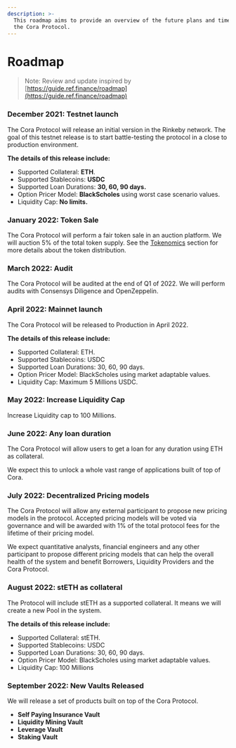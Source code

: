 ```yaml
---
description: >-
  This roadmap aims to provide an overview of the future plans and timelines of
  the Cora Protocol.
---
```


# Roadmap

> Note: Review and update inspired by [https://guide.ref.finance/roadmap](https://guide.ref.finance/roadmap)

### December 2021: Testnet launch

The Cora Protocol will release an initial version in the Rinkeby network. The goal of this testnet release is to start battle-testing the protocol in a close to production environment.

**The details of this release include:**

* Supported Collateral: **ETH**.
* Supported Stablecoins: **USDC**
* Supported Loan Durations: **30, 60, 90 days.**
* Option Pricer Model: **BlackScholes** using worst case scenario values.&#x20;
* Liquidity Cap: **No limits.**

### January 2022: Token Sale

The Cora Protocol will perform a fair token sale in an auction platform. We will auction 5% of the total token supply. See the [Tokenomics](governance/tokenomics.md) section for more details about the token distribution.

### March 2022: Audit

The Cora Protocol will be audited at the end of Q1 of 2022. We will perform audits with Consensys Diligence and OpenZeppelin.

### April 2022: Mainnet launch

The Cora Protocol will be released to Production in April 2022.

**The details of this release include:**

* Supported Collateral: ETH.
* Supported Stablecoins: USDC
* Supported Loan Durations: 30, 60, 90 days.
* Option Pricer Model: BlackScholes using market adaptable values.&#x20;
* Liquidity Cap: Maximum 5 Millions USDC.

### May 2022: Increase Liquidity Cap

Increase Liquidity cap to 100 Millions.

### **June 2022: Any loan duration**

The Cora Protocol will allow users to get a loan for any duration using ETH as collateral.

We expect this to unlock a whole vast range of applications built of top of Cora.

### July 2022: Decentralized Pricing models&#x20;

The Cora Protocol will allow any external participant to propose new pricing models in the protocol. Accepted pricing models will be voted via governance and will be awarded with 1% of the total protocol fees for the lifetime of their pricing model.

We expect quantitative analysts, financial engineers and any other participant to propose different pricing models that can help the overall health of the system and benefit Borrowers, Liquidity Providers and the Cora Protocol.&#x20;

### August 2022: stETH as collateral

The Protocol will include stETH as a supported collateral. It means we will create a new Pool in the system.

**The details of this release include:**

* Supported Collateral: stETH.
* Supported Stablecoins: USDC
* Supported Loan Durations: 30, 60, 90 days.
* Option Pricer Model: BlackScholes using market adaptable values.&#x20;
* Liquidity Cap: 100 Millions

### September 2022: New Vaults Released

We will release a set of products built on top of the Cora Protocol.

* **Self Paying Insurance Vault**
* **Liquidity Mining Vault**
* **Leverage Vault**
* **Staking Vault**
